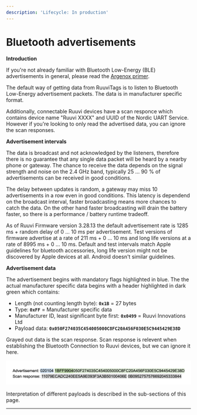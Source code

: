 ```yaml
---
description: 'Lifecycle: In production'
---
```


# Bluetooth advertisements

**Introduction**

If you're not already familiar with Bluetooth Low-Energy (BLE) advertisements in general, please read the [Argenox primer](https://www.argenox.com/library/bluetooth-low-energy/ble-advertising-primer/).

The default way of getting data from RuuviTags is to listen to Bluetooth Low-Energy advertisement packets. The data is in manufacturer specific format.&#x20;

Additionally, connectable Ruuvi devices have a scan responce which contains device name "Ruuvi XXXX" and UUID of the Nordic UART Service. However if you're looking to only read the advertised data, you can ignore the scan responses.&#x20;

**Advertisement intervals**

The data is broadcast and not acknowledged by the listeners, therefore there is no guarantee that any single data packet will be heard by a nearby phone or gateway. The chance to receive the data depends on the signal strength and noise on the 2.4 GHz band, typically 25 ... 90 % of advertisements can be received in good conditions.&#x20;

The delay between updates is random, a gateway may miss 10 advertisements in a row even in good conditions. This latency is dependend on the broadcast interval, faster broadcasting means more chances to catch the data. On the other hand faster broadcasting will drain the battery faster, so there is a performance / battery runtime tradeoff.&#x20;

As of Ruuvi Firmware version 3.28.13 the default advertisement rate is 1285 ms + random delay of 0 ... 10 ms per advertisement. Test versions of firmware advertise at a rate of 211 ms + 0 ... 10 ms and long life versions at a rate of 8995 ms + 0 ... 10 ms. Default and test  intervals match Apple guidelines for bluetooth accessories, long life version might not be discovered by Apple devices at all. Android doesn't similar guidelines.&#x20;

**Advertisement data**

The advertisement begins with mandatory flags highlighted in blue. The the actual manufacturer specific data begins with a header highlighted in dark green which contains:

* Length (not counting length byte): **`0x1B`** = 27 bytes
* Type: **`0xFF`** = Manufacturer specific data
* Manufacturer ID, least significant byte first: **`0x0499`** = Ruuvi Innovations Ltd
* Payload data: **`0x050F274035C454005000C8FC20A456F030E5C9445429E38D`**

Grayed out data is the scan response. Scan response is relevent when establishing the Bluetooth Connection to Ruuvi devices, but we can ignore it here.

![Advertised data and scan response](<../../.gitbook/assets/image (5) (1).png>)

Interpretation of different payloads is described in the sub-sections of this page.

****
